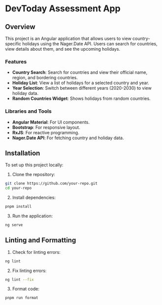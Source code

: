 # DevToday Assessment App

## Overview

This project is an Angular application that allows users to view country-specific holidays using the Nager.Date API. Users can search for countries, view details about them, and see the upcoming holidays.

### Features

- **Country Search**: Search for countries and view their official name, region, and bordering countries.
- **Holiday List**: View a list of holidays for a selected country and year.
- **Year Selection**: Switch between different years (2020-2030) to view holiday data.
- **Random Countries Widget**: Shows holidays from random countries.

### Libraries and Tools

- **Angular Material**: For UI components.
- **Bootstrap**: For responsive layout.
- **RxJS**: For reactive programming.
- **Nager.Date API**: For fetching country and holiday data.

## Installation

To set up this project locally:

1. Clone the repository:

```bash
git clone https://github.com/your-repo.git
cd your-repo
```

2. Install dependencies:

```bash
pnpm install
```

3. Run the application:

```bash
ng serve
```

## Linting and Formatting

1. Check for linting errors:

```bash
ng lint
```

2. Fix linting errors:

```bash
ng lint --fix
```

3. Format code:

```bash
pnpm run format
```